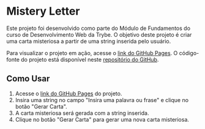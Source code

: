 # Mistery Letter

Este projeto foi desenvolvido como parte do Módulo de Fundamentos do curso de Desenvolvimento Web da Trybe. O objetivo deste projeto é criar uma carta misteriosa a partir de uma string inserida pelo usuário.

Para visualizar o projeto em ação, acesse o [link do GitHub Pages](https://leozanette.github.io/mistery-letter/). O código-fonte do projeto está disponível neste [repositório do GitHub](https://github.com/leozanette/mistery-letter).

## Como Usar

1. Acesse o [link do GitHub Pages](https://leozanette.github.io/mistery-letter/) do projeto.
2. Insira uma string no campo "Insira uma palavra ou frase" e clique no botão "Gerar Carta".
3. A carta misteriosa será gerada com a string inserida.
4. Clique no botão "Gerar Carta" para gerar uma nova carta misteriosa.
